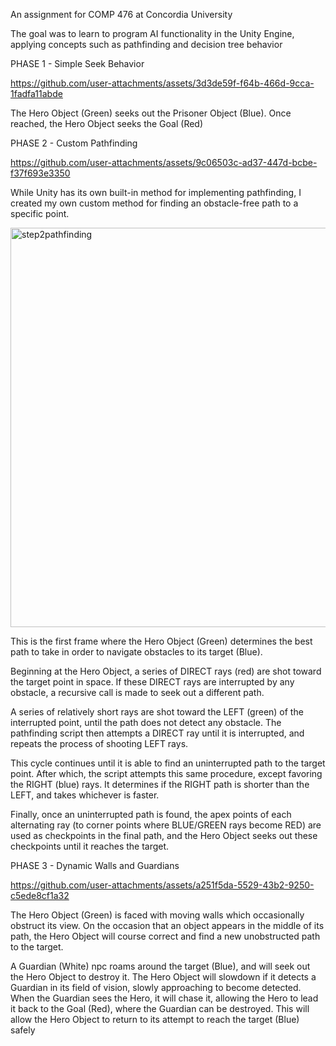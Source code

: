 An assignment for COMP 476 at Concordia University

The goal was to learn to program AI functionality in the Unity Engine, applying concepts such as pathfinding and decision tree behavior



PHASE 1 - Simple Seek Behavior

https://github.com/user-attachments/assets/3d3de59f-f64b-466d-9cca-1fadfa11abde

The Hero Object (Green) seeks out the Prisoner Object (Blue). Once reached, the Hero Object seeks the Goal (Red)


PHASE 2 - Custom Pathfinding



https://github.com/user-attachments/assets/9c06503c-ad37-447d-bcbe-f37f693e3350


While Unity has its own built-in method for implementing pathfinding, I created my own custom method for finding an obstacle-free path to a specific point.



<img width="972" height="639" alt="step2pathfinding" src="https://github.com/user-attachments/assets/6a1ff766-161d-45c0-ae00-5f66c82575de" />


This is the first frame where the Hero Object (Green) determines the best path to take in order to navigate obstacles to its target (Blue).

Beginning at the Hero Object, a series of DIRECT rays (red) are shot toward the target point in space. If these DIRECT rays are interrupted by any obstacle, a recursive call is made to seek out a different path.

A series of relatively short rays are shot toward the LEFT (green) of the interrupted point, until the path does not detect any obstacle. The pathfinding script then attempts a DIRECT ray until it is interrupted, and repeats the process of shooting LEFT rays.

This cycle continues until it is able to find an uninterrupted path to the target point. After which, the script attempts this same procedure, except favoring the RIGHT (blue) rays. It determines if the RIGHT path is shorter than the LEFT, and takes whichever is faster.

Finally, once an uninterrupted path is found, the apex points of each alternating ray (to corner points where BLUE/GREEN rays become RED) are used as checkpoints in the final path, and the Hero Object seeks out these checkpoints until it reaches the target.


PHASE 3 - Dynamic Walls and Guardians

https://github.com/user-attachments/assets/a251f5da-5529-43b2-9250-c5ede8cf1a32


The Hero Object (Green) is faced with moving walls which occasionally obstruct its view. On the occasion that an object appears in the middle of its path, the Hero Object will course correct and find a new unobstructed path to the target.

A Guardian (White) npc roams around the target (Blue), and will seek out the Hero Object to destroy it. The Hero Object will slowdown if it detects a Guardian in its field of vision, slowly approaching to become detected. When the Guardian sees the Hero, it will chase it, allowing the Hero to lead it back to the Goal (Red), where the Guardian can be destroyed. This will allow the Hero Object to return to its attempt to reach the target (Blue) safely

